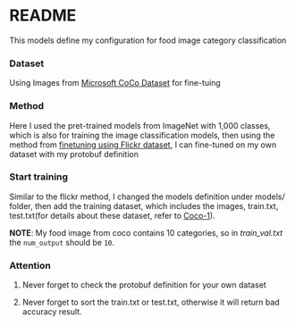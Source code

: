 README
====

This models define my configuration for food image category classification

### Dataset

Using Images from [Microsoft CoCo Dataset](http://mscoco.org/) for fine-tuing

### Method

Here I used the pret-trained models from ImageNet with 1,000 classes, which is also for training the image classification models, then using the method from [finetuning using Flickr dataset](http://caffe.berkeleyvision.org/gathered/examples/finetune_flickr_style.html), I can fine-tuned on my own dataset with my protobuf definition

### Start training

Similar to the flickr method, I changed the models definition under models/ folder, then add the training dataset, which includes the images, train.txt, test.txt(for details about these dataset, refer to [Coco-1](https://github.com/DeercoderResearch/coco-1)).

**NOTE**: My food image from coco contains 10 categories, so in *train\_val.txt* the `num_output` should be `10`.

### Attention

1. Never forget to check the protobuf definition for your own dataset

2. Never forget to sort the train.txt or test.txt, otherwise it will return bad accuracy result.
